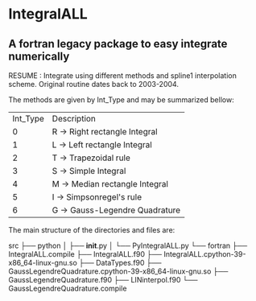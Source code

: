 # IntegralALL
##  A fortran legacy package to easy integrate numerically

RESUME : Integrate using different methods and spline1 interpolation  scheme. Original routine dates back to 2003-2004.

The methods are given by Int_Type and may be summarized bellow:


<table>
<tr><td>Int_Type</td><td>Description</td></tr>
<tr><td>0<td>R -> Right rectangle Integral  </td></tr>
<tr><td>1<td>L -> Left rectangle Integral   </td></tr>
<tr><td>2<td>T -> Trapezoidal rule          </td></tr>
<tr><td>3<td>S -> Simple Integral           </td></tr>
<tr><td>4<td>M -> Median rectangle Integral </td></tr>
<tr><td>5<td>I -> Simpsonregel's rule       </td></tr>
<tr><td>6<td>G -> Gauss-Legendre Quadrature </td></tr>
</table>

The main structure of the directories and files are:

src
├── python
│   ├── __init__.py
│   └── PyIntegralALL.py
└── fortran
    ├── IntegralALL.compile
    ├── IntegralALL.f90
    ├── IntegralALL.cpython-39-x86_64-linux-gnu.so
    ├── DataTypes.f90
    ├── GaussLegendreQuadrature.cpython-39-x86_64-linux-gnu.so
    ├── GaussLegendreQuadrature.f90
    ├── LINinterpol.f90
    └── GaussLegendreQuadrature.compile
